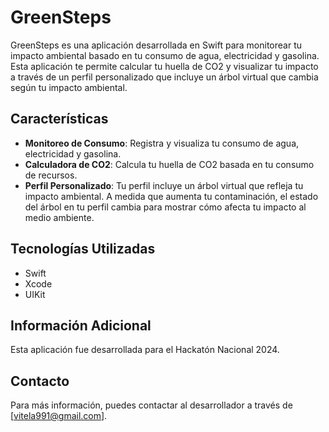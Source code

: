 # GreenSteps

GreenSteps es una aplicación desarrollada en Swift para monitorear tu impacto ambiental basado en tu consumo de agua, electricidad y gasolina. Esta aplicación te permite calcular tu huella de CO2 y visualizar tu impacto a través de un perfil personalizado que incluye un árbol virtual que cambia según tu impacto ambiental.

## Características

- **Monitoreo de Consumo**: Registra y visualiza tu consumo de agua, electricidad y gasolina.
- **Calculadora de CO2**: Calcula tu huella de CO2 basada en tu consumo de recursos.
- **Perfil Personalizado**: Tu perfil incluye un árbol virtual que refleja tu impacto ambiental. A medida que aumenta tu contaminación, el estado del árbol en tu perfil cambia para mostrar cómo afecta tu impacto al medio ambiente.

## Tecnologías Utilizadas

- Swift
- Xcode
- UIKit

## Información Adicional

Esta aplicación fue desarrollada para el Hackatón Nacional 2024.

## Contacto

Para más información, puedes contactar al desarrollador a través de [vitela991@gmail.com].


